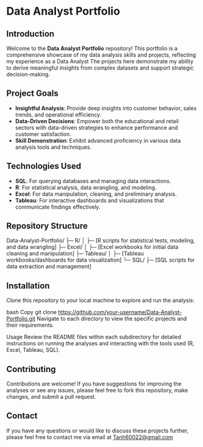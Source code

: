 # Data Analyst Portfolio

## Introduction
Welcome to the **Data Analyst Portfolio** repository! This portfolio is a comprehensive showcase of my data analysis skills and projects, reflecting my experience as a Data Analyst The projects here demonstrate my ability to derive meaningful insights from complex datasets and support strategic decision-making.

## Project Goals
* **Insightful Analysis**: Provide deep insights into customer behavior, sales trends, and operational efficiency.  
* **Data-Driven Decisions**: Empower both the educational and retail sectors with data-driven strategies to enhance performance and customer satisfaction.  
* **Skill Demonstration**: Exhibit advanced proficiency in various data analysis tools and techniques.

## Technologies Used
* **SQL**: For querying databases and managing data interactions.  
* **R**: For statistical analysis, data wrangling, and modeling.  
* **Excel**: For data manipulation, cleaning, and preliminary analysis.  
* **Tableau**: For interactive dashboards and visualizations that communicate findings effectively.

## Repository Structure
Data-Analyst-Portfolio/ ├─ R/ │ ├─ [R scripts for statistical tests, modeling, and data wrangling] ├─ Excel/ │ ├─ [Excel workbooks for initial data cleaning and manipulation] ├─ Tableau/ │ ├─ [Tableau workbooks/dashboards for data visualization] └─ SQL/ ├─ [SQL scripts for data extraction and management]


## Installation
Clone this repository to your local machine to explore and run the analysis:

bash
Copy
git clone https://github.com/your-username/Data-Analyst-Portfolio.git
Navigate to each directory to view the specific projects and their requirements.

Usage
Review the README files within each subdirectory for detailed instructions on running the analyses and interacting with the tools used (R, Excel, Tableau, SQL).

## Contributing
Contributions are welcome! If you have suggestions for improving the analyses or see any issues, please feel free to fork this repository, make changes, and submit a pull request.

## Contact
If you have any questions or would like to discuss these projects further, please feel free to contact me via email at Tanh60022@gmail.com
